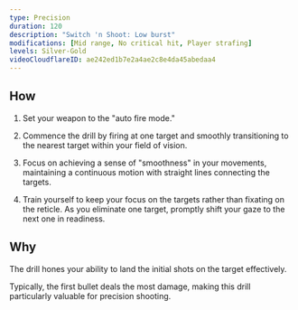 ```yaml
---
type: Precision
duration: 120
description: "Switch 'n Shoot: Low burst"
modifications: [Mid range, No critical hit, Player strafing]
levels: Silver-Gold
videoCloudflareID: ae242ed1b7e2a4ae2c8e4da45abedaa4
---
```


## How

1. Set your weapon to the "auto fire mode."

2. Commence the drill by firing at one target and smoothly transitioning to the nearest target within your field of vision.

3. Focus on achieving a sense of "smoothness" in your movements, maintaining a continuous motion with straight lines connecting the targets.

4. Train yourself to keep your focus on the targets rather than fixating on the reticle. As you eliminate one target, promptly shift your gaze to the next one in readiness.

## Why

The drill hones your ability to land the initial shots on the target effectively.

Typically, the first bullet deals the most damage, making this drill particularly valuable for precision shooting.
